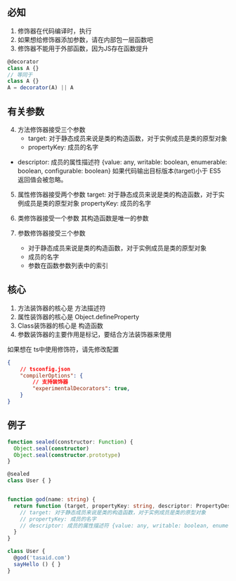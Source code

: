 ## 必知

1. 修饰器在代码编译时，执行
2. 如果想给修饰器添加参数，请在内部包一层函数吧
3. 修饰器不能用于外部函数，因为JS存在函数提升
```ts
@decorator
class A {}
// 等同于
class A {}
A = decorator(A) || A
```

## 有关参数

4. 方法修饰器接受三个参数
	- target: 对于静态成员来说是类的构造函数，对于实例成员是类的原型对象
	- propertyKey: 成员的名字
  - descriptor: 成员的属性描述符 
		{value: any, writable: boolean, enumerable: boolean, configurable: boolean}
		如果代码输出目标版本(target)小于 ES5 返回值会被忽略。

5. 属性修饰器接受两个参数
	target: 对于静态成员来说是类的构造函数，对于实例成员是类的原型对象
	propertyKey: 成员的名字
	
6. 类修饰器接受一个参数
	其构造函数是唯一的参数

7. 参数修饰器接受三个参数
	- 对于静态成员来说是类的构造函数，对于实例成员是类的原型对象
	- 成员的名字
	- 参数在函数参数列表中的索引


## 核心

1. 方法装饰器的核心是 方法描述符
2. 属性装饰器的核心是 Object.defineProperty
3. Class装饰器的核心是 构造函数
4. 参数装饰器的主要作用是标记，要结合方法装饰器来使用


如果想在 ts中使用修饰符，请先修改配置
```json
{
	// tsconfig.json
    "compilerOptions": {
        // 支持装饰器
        "experimentalDecorators": true,
    }
}
```

## 例子
```ts
function sealed(constructor: Function) {
  Object.seal(constructor)
  Object.seal(constructor.prototype)
}

@sealed
class User { }


function god(name: string) {
  return function (target, propertyKey: string, descriptor: PropertyDescriptor) {
    // target: 对于静态成员来说是类的构造函数，对于实例成员是类的原型对象
    // propertyKey: 成员的名字
    // descriptor: 成员的属性描述符 {value: any, writable: boolean, enumerable: boolean, configurable: boolean}
  }
}

class User {
  @god('tasaid.com')
  sayHello () { }
}
```

